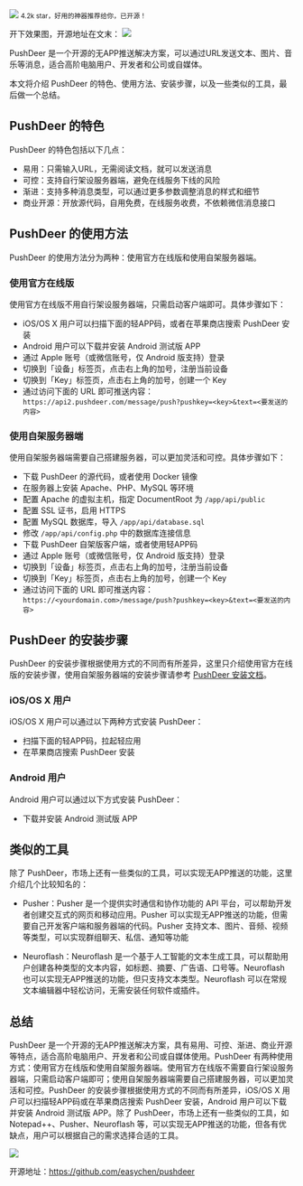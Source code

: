 <img src="/assets/image/240114-app推送-1.gif" style="max-width: 70%; height: auto;">
<small>4.2k star，好用的神器推荐给你，已开源！</small>


开下效果图，开源地址在文末：
![](/assets/image/240114-app推送-1.gif)

PushDeer 是一个开源的无APP推送解决方案，可以通过URL发送文本、图片、音乐等消息，适合高阶电脑用户、开发者和公司或自媒体。

本文将介绍 PushDeer 的特色、使用方法、安装步骤，以及一些类似的工具，最后做一个总结。

## PushDeer 的特色

PushDeer 的特色包括以下几点：

- 易用：只需输入URL，无需阅读文档，就可以发送消息
- 可控：支持自行架设服务器端，避免在线服务下线的风险
- 渐进：支持多种消息类型，可以通过更多参数调整消息的样式和细节
- 商业开源：开放源代码，自用免费，在线服务收费，不依赖微信消息接口

## PushDeer 的使用方法

PushDeer 的使用方法分为两种：使用官方在线版和使用自架服务器端。

### 使用官方在线版

使用官方在线版不用自行架设服务器端，只需启动客户端即可。具体步骤如下：

- iOS/OS X 用户可以扫描下面的轻APP码，或者在苹果商店搜索 PushDeer 安装
- Android 用户可以下载并安装 Android 测试版 APP
- 通过 Apple 账号（或微信账号，仅 Android 版支持）登录
- 切换到「设备」标签页，点击右上角的加号，注册当前设备
- 切换到「Key」标签页，点击右上角的加号，创建一个 Key
- 通过访问下面的 URL 即可推送内容：`https://api2.pushdeer.com/message/push?pushkey=<key>&text=<要发送的内容>`

### 使用自架服务器端

使用自架服务器端需要自己搭建服务器，可以更加灵活和可控。具体步骤如下：

- 下载 PushDeer 的源代码，或者使用 Docker 镜像
- 在服务器上安装 Apache、PHP、MySQL 等环境
- 配置 Apache 的虚拟主机，指定 DocumentRoot 为 `/app/api/public`
- 配置 SSL 证书，启用 HTTPS
- 配置 MySQL 数据库，导入 `/app/api/database.sql`
- 修改 `/app/api/config.php` 中的数据库连接信息
- 下载 PushDeer 自架版客户端，或者使用轻APP码
- 通过 Apple 账号（或微信账号，仅 Android 版支持）登录
- 切换到「设备」标签页，点击右上角的加号，注册当前设备
- 切换到「Key」标签页，点击右上角的加号，创建一个 Key
- 通过访问下面的 URL 即可推送内容：`https://<yourdomain.com>/message/push?pushkey=<key>&text=<要发送的内容>`

## PushDeer 的安装步骤

PushDeer 的安装步骤根据使用方式的不同而有所差异，这里只介绍使用官方在线版的安装步骤，使用自架服务器端的安装步骤请参考 [PushDeer 安装文档](^5^)。

### iOS/OS X 用户

iOS/OS X 用户可以通过以下两种方式安装 PushDeer：

- 扫描下面的轻APP码，拉起轻应用
- 在苹果商店搜索 PushDeer 安装


### Android 用户

Android 用户可以通过以下方式安装 PushDeer：

- 下载并安装 Android 测试版 APP


## 类似的工具

除了 PushDeer，市场上还有一些类似的工具，可以实现无APP推送的功能，这里介绍几个比较知名的：

- Pusher：Pusher 是一个提供实时通信和协作功能的 API 平台，可以帮助开发者创建交互式的网页和移动应用。Pusher 可以实现无APP推送的功能，但需要自己开发客户端和服务器端的代码。Pusher 支持文本、图片、音频、视频等类型，可以实现群组聊天、私信、通知等功能

- Neuroflash：Neuroflash 是一个基于人工智能的文本生成工具，可以帮助用户创建各种类型的文本内容，如标题、摘要、广告语、口号等。Neuroflash 也可以实现无APP推送的功能，但只支持文本类型。Neuroflash 可以在常规文本编辑器中轻松访问，无需安装任何软件或插件。

## 总结

PushDeer 是一个开源的无APP推送解决方案，具有易用、可控、渐进、商业开源等特点，适合高阶电脑用户、开发者和公司或自媒体使用。PushDeer 有两种使用方式：使用官方在线版和使用自架服务器端。使用官方在线版不需要自行架设服务器端，只需启动客户端即可；使用自架服务器端需要自己搭建服务器，可以更加灵活和可控。PushDeer 的安装步骤根据使用方式的不同而有所差异，iOS/OS X 用户可以扫描轻APP码或在苹果商店搜索 PushDeer 安装，Android 用户可以下载并安装 Android 测试版 APP。除了 PushDeer，市场上还有一些类似的工具，如 Notepad++、Pusher、Neuroflash 等，可以实现无APP推送的功能，但各有优缺点，用户可以根据自己的需求选择合适的工具。

![](/assets/image/240114-app推送-2.png)



开源地址：https://github.com/easychen/pushdeer
